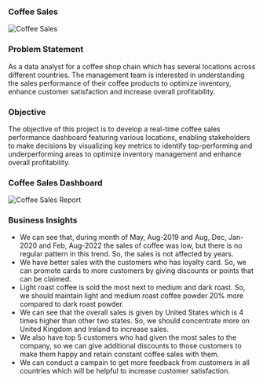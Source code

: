 ### Coffee Sales

![Coffee Sales](https://github.com/user-attachments/assets/ff73f578-64ad-4e35-b1b0-00e4b7bfcd69)

### Problem Statement

As a data analyst for a coffee shop chain which has several locations across different countries. The management team is interested in understanding the sales performance of their coffee products to optimize inventory, enhance customer satisfaction and increase overall profitability.

### Objective

The objective of this project is to develop a real-time coffee sales performance dashboard featuring various locations, enabling stakeholders to make decisions by visualizing key metrics to identify top-performing and underperforming areas to optimize inventory management and enhance overall profitability.

### Coffee Sales Dashboard

![Coffee Sales Report](https://github.com/user-attachments/assets/038c0e28-7572-4723-9f8f-59c69c93b7bd)

### Business Insights

- We can see that, during month of May, Aug-2019 and Aug, Dec, Jan-2020 and Feb, Aug-2022 the sales of coffee was low, but there is no regular pattern in this trend. So, the sales is not affected by years.
- We have better sales with the customers who has loyalty card. So, we can promote cards to more customers by giving discounts or points that can be claimed.
- Light roast coffee is sold the most next to medium and dark roast. So, we should maintain light and medium roast coffee powder 20% more compared to dark roast powder.
- We can see that the overall sales is given by United States which is 4 times higher than other two states. So, we should concentrate more on United Kingdom and Ireland to increase sales.
- We also have top 5 customers who had given the most sales to the company, so we can give additional discounts to those customers to make them happy and retain constant coffee sales with them.
- We can conduct a campain to get more feedback from customers in all countries which will be helpful to increase customer satisfaction.
